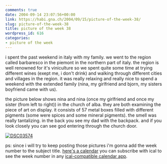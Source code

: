 ```yaml
---
comments: true
date: 2004-09-14 23:07:56+00:00
link: https://habi.gna.ch/2004/09/15/picture-of-the-week-38/
slug: picture-of-the-week-38
title: picture of the week 38
wordpress_id: 616
categories:
- picture of the week
---
```


i spent the past weekend in italy with my family. we went to the region called barbaresco in the piemont in the northern part of italy. the region is well renowned for it's viniculture so we spent quite some time at trying different wines (exept me, i don't drink) and walking through different cities and villages in the region. it was really relaxing and really nice to spend a weekend with the extended family (nina, my girlfriend and bjorn, my sisters boyfriend came with us).

the picture below shows nina and nina (once my girlfriend and once my sister (from left to right)) in the church of alba. they are both examining the piece of art on display. it consists of 57 metal boxes filled with different pigments (some were spices and some mineral pigments). the smell was really tantalizing.
in the back you see my dad with the backpack. and if you look closely you can see god entering through the church door.

[![DSC03574](https://habi.gna.ch/blog/images/DSC03574-tm.jpg)](https://habi.gna.ch/blog/images/DSC03574.JPG)

ps: since i will try to keep posting those pictures i'm gonna add the week number to the subject title. [here's a calendar](http://icalshare.com/article.php?story=20040203172408555) you can subscribe with ical to see the week number in any [ical-compatible calendar app](http://icalshare.com/faq.php#a3).

